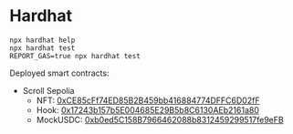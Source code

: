 # Hardhat

```shell
npx hardhat help
npx hardhat test
REPORT_GAS=true npx hardhat test
```

Deployed smart contracts:

- Scroll Sepolia
  - NFT: [0xCE85cFf74ED85B2B459bb416884774DFFC6D02fF](https://sepolia.scrollscan.com//address/0xCE85cFf74ED85B2B459bb416884774DFFC6D02fF#code)
  - Hook: [0x17243b157b5E004685E29B5b8C6130AEb2161a80](https://sepolia.scrollscan.com//address/0x17243b157b5E004685E29B5b8C6130AEb2161a80#code)
  - MockUSDC: [0xb0ed5C158B7966462088b8312459299517fe9eFB](https://sepolia.scrollscan.com//address/0xb0ed5C158B7966462088b8312459299517fe9eFB#code)
